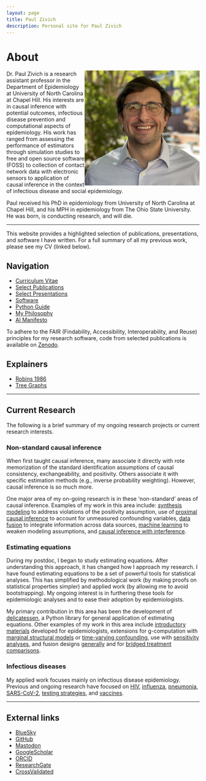 ```yaml
---
layout: page
title: Paul Zivich
description: Personal site for Paul Zivich
---
```


# About

<img align="right" src="assets/images/pzivich_headshot_2023.jpg" alt="Me" width="300">

Dr. Paul Zivich is a research assistant professor in the Department of Epidemiology at University of North Carolina at 
Chapel Hill. His interests are in causal inference with potential outcomes, infectious disease prevention and 
computational aspects of epidemiology. His work has ranged from assessing the performance of estimators through 
simulation studies to free and open source software (FOSS) to collection of contact network data with electronic 
sensors to application of causal inference in the context of infectious disease and social epidemiology.

Paul received his PhD in epidemiology from University of North Carolina at Chapel Hill, and his MPH in 
epidemiology from The Ohio State University. He was born, is conducting research, and will die.

------------------

This website provides a highlighted selection of publications, presentations, and software I have written. For a full 
summary of all my previous work, please see my CV (linked below).

## Navigation

- [Curriculum Vitae](https://pzivich.github.io/assets/cv/pzivich_CV.pdf)
- [Select Publications](pages/publications.html)
- [Select Presentations](pages/presentations.html)
- [Software](pages/software.html)
- [Python Guide](pages/python_intro.html)
- [My Philosophy](pages/philosophy.html)
- [AI Manifesto](pages/ai-manifesto.html)

To adhere to the FAIR (Findability, Accessibility, Interoperability, and Reuse) principles for my research software, 
code from selected publications is available on [Zenodo](https://zenodo.org/record/8100058).

## Explainers

- [Robins 1986](pages/robins86.html)
- [Tree Graphs](pages/treegraphs.html)

------------------

## Current Research

The following is a brief summary of my ongoing research projects or current research interests.

### Non-standard causal inference

When first taught causal inference, many associate it directly with rote memorization of the standard identification 
assumptions of causal consistency, exchangeability, and positivity. Others associate it with specific estimation methods
(e.g., inverse probability weighting). However, causal inference is so much more. 

One major area of my on-going research is in these 'non-standard' areas of causal inference. Examples of my work in 
this area include: 
[synthesis modeling](https://arxiv.org/abs/2303.01572) to address violations of the positivity assumption,
use of [proximal causal inference](https://academic.oup.com/aje/advance-article/doi/10.1093/aje/kwad077/7098281) to 
account for unmeasured confounding variables, 
[data fusion](https://pubmed.ncbi.nlm.nih.gov/39218437/) to integrate information across data sources, 
[machine learning](https://www.ncbi.nlm.nih.gov/pmc/articles/PMC8012235/) to weaken modeling assumptions, 
and [causal inference with interference](https://onlinelibrary.wiley.com/doi/abs/10.1002/sim.9525). 

### Estimating equations

During my postdoc, I began to study estimating equations. After understanding this approach, it has changed how I 
approach my research. I have found estimating equations to be a set of powerful tools for statistical analyses. This
has simplified by methodological work (by making proofs on statistical properties simpler) and applied work (by 
allowing me to avoid bootstrapping). My ongoing interest is in furthering these tools for epidemiologic analyses and 
to ease their adoption by epidemiologists. 

My primary contribution in this area has been the development of [delicatessen](https://deli.readthedocs.io/en/latest/), 
a Python library for general application of estimating equations. Other examples of my work in this area include
[introductory materials](https://pubmed.ncbi.nlm.nih.gov/38423105/) developed for epidemiologists, 
extensions for g-computation with [marginal structural models](https://pubmed.ncbi.nlm.nih.gov/39191643/) or
[time-varying confounding](https://pubmed.ncbi.nlm.nih.gov/39489722/),
use with [sensitivity analyses](https://journals.lww.com/epidem/Abstract/9900/Sensitivity_Analyses_for_Means_or_Proportions_with.139.aspx),
and fusion designs [generally](https://academic.oup.com/aje/article/192/3/467/6564140) 
and for [bridged treatment comparisons](https://pubmed.ncbi.nlm.nih.gov/38110289/).

### Infectious diseases

My applied work focuses mainly on infectious disease epidemiology. Previous and ongoing research have focused on 
[HIV](https://pubmed.ncbi.nlm.nih.gov/37969014/), 
[influenza](https://cdr.lib.unc.edu/concern/dissertations/9p290j79m),
[pneumonia](https://link.springer.com/article/10.1186/s41479-018-0055-4),
[SARS-CoV-2](https://www.researchprotocols.org/2021/4/e25410), 
[testing strategies](https://academic.oup.com/aje/article/192/2/246/6759402),
and 
[vaccines](https://link.springer.com/article/10.1007/s10995-016-2201-z). 


------------------

## External links

- [BlueSky](https://bsky.app/profile/pausalz.bsky.social)
- [GitHub](https://github.com/pzivich)
- [Mastodon](https://fediscience.org/@PausalZ)
- [GoogleScholar](https://scholar.google.com/citations?user=hbU-gZ0AAAAJ&hl=en)
- [ORCID](https://orcid.org/0000-0002-9932-1095)
- [ResearchGate](https://www.researchgate.net/profile/Paul-Zivich)
- [CrossValidated](https://stats.stackexchange.com/users/247479/pzivich)

